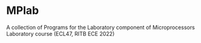 # MPlab
A collection of Programs for the Laboratory component of  Microprocessors Laboratory course (ECL47, RITB ECE 2022)
